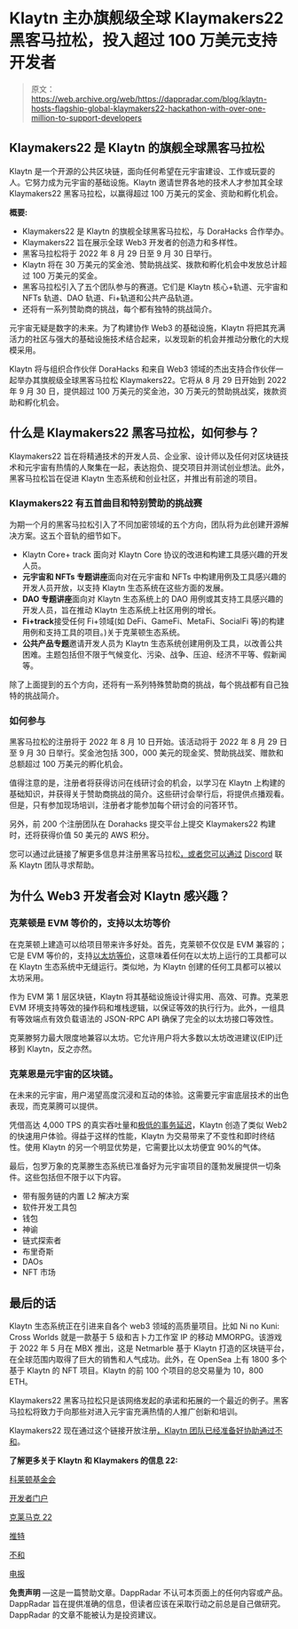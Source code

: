 # Klaytn 主办旗舰级全球 Klaymakers22 黑客马拉松，投入超过 100 万美元支持开发者

> 原文：<https://web.archive.org/web/https://dappradar.com/blog/klaytn-hosts-flagship-global-klaymakers22-hackathon-with-over-one-million-to-support-developers>

## Klaymakers22 是 Klaytn 的旗舰全球黑客马拉松

Klaytn 是一个开源的公共区块链，面向任何希望在元宇宙建设、工作或玩耍的人。它努力成为元宇宙的基础设施。Klaytn 邀请世界各地的技术人才参加其全球 Klaymakers22 黑客马拉松，以赢得超过 100 万美元的奖金、资助和孵化机会。

**概要:**

*   Klaymakers22 是 Klaytn 的旗舰全球黑客马拉松，与 DoraHacks 合作举办。
*   Klaymakers22 旨在展示全球 Web3 开发者的创造力和多样性。
*   黑客马拉松将于 2022 年 8 月 29 日至 9 月 30 日举行。
*   Klaytn 将在 30 万美元的奖金池、赞助挑战奖、拨款和孵化机会中发放总计超过 100 万美元的奖金。
*   黑客马拉松引入了五个团队参与的赛道。它们是 Klaytn 核心+轨道、元宇宙和 NFTs 轨道、DAO 轨道、Fi+轨道和公共产品轨道。
*   还将有一系列赞助商的挑战，每个都有独特的挑战简介。

元宇宙无疑是数字的未来。为了构建协作 Web3 的基础设施，Klaytn 将把其充满活力的社区与强大的基础设施技术结合起来，以发现新的机会并推动分散化的大规模采用。

Klaytn 将与组织合作伙伴 DoraHacks 和来自 Web3 领域的杰出支持合作伙伴一起举办其旗舰级全球黑客马拉松 Klaymakers22。它将从 8 月 29 日开始到 2022 年 9 月 30 日，提供超过 100 万美元的奖金池，30 万美元的赞助挑战奖，拨款资助和孵化机会。

## 什么是 Klaymakers22 黑客马拉松，如何参与？

Klaymakers22 旨在将精通技术的开发人员、企业家、设计师以及任何对区块链技术和元宇宙有热情的人聚集在一起，表达抱负、提交项目并测试创业想法。此外，黑客马拉松旨在促进 Klaytn 生态系统和创业社区，并推出有前途的项目。

### Klaymakers22 有五首曲目和特别赞助的挑战赛

为期一个月的黑客马拉松引入了不同加密领域的五个方向，团队将为此创建开源解决方案。这五个音轨的细节如下。

*   Klaytn Core+ track 面向对 Klaytn Core 协议的改进和构建工具感兴趣的开发人员。
*   **元宇宙和 NFTs 专题讲座**面向对在元宇宙和 NFTs 中构建用例及工具感兴趣的开发人员开放，以支持 Klaytn 生态系统在这些方面的发展。
*   **DAO 专题讲座**面向对 Klaytn 生态系统上的 DAO 用例或其支持工具感兴趣的开发人员，旨在推动 Klaytn 生态系统上社区用例的增长。
*   **Fi+track**接受任何 Fi+领域(如 DeFi、GameFi、MetaFi、SocialFi 等)的构建用例和支持工具的项目。)关于克莱顿生态系统。
*   **公共产品专题**邀请开发人员为 Klaytn 生态系统创建用例及工具，以改善公共困难。主题包括但不限于气候变化、污染、战争、压迫、经济不平等、假新闻等。

除了上面提到的五个方向，还将有一系列特殊赞助商的挑战，每个挑战都有自己独特的挑战简介。

### 如何参与

黑客马拉松的注册将于 2022 年 8 月 10 日开始。该活动将于 2022 年 8 月 29 日至 9 月 30 日举行。奖金池包括 300，000 美元的现金奖、赞助挑战奖、赠款和总额超过 100 万美元的孵化机会。

值得注意的是，注册者将获得访问在线研讨会的机会，以学习在 Klaytn 上构建的基础知识，并获得关于赞助商挑战的简介。这些研讨会举行后，将提供点播观看。但是，只有参加现场培训，注册者才能参加每个研讨会的问答环节。

另外，前 200 个注册团队在 Dorahacks 提交平台上提交 Klaymakers22 构建时，还将获得价值 50 美元的 AWS 积分。

您可以通过此链接了解更多信息并注册黑客马拉松[，或者您可以通过](https://web.archive.org/web/20221005113207/https://developer.klaytn.foundation/klaymakers22?utm_source=dappradar&utm_medium=blog&utm_campaign=klaymakers22) [Discord](https://web.archive.org/web/20221005113207/https://discord.gg/c7EEsKSM9X) 联系 Klaytn 团队寻求帮助。

## 为什么 Web3 开发者会对 Klaytn 感兴趣？

### 克莱顿是 EVM 等价的，支持以太坊等价

在克莱顿上建造可以给项目带来许多好处。首先，克莱顿不仅仅是 EVM 兼容的；它是 EVM 等价的，支持[以太坊等价](https://web.archive.org/web/20221005113207/https://klaytn.foundation/toward-ethereum-equivalence-1-introducing-klaytn-v1-8-0/)，这意味着任何在以太坊上运行的工具都可以在 Klaytn 生态系统中无缝运行。类似地，为 Klaytn 创建的任何工具都可以被以太坊采用。

作为 EVM 第 1 层区块链，Klaytn 将其基础设施设计得实用、高效、可靠。克莱恩 EVM 环境支持等效的操作码和堆栈逻辑，以保证等效的执行行为。此外，一组具有等效端点有效负载语法的 JSON-RPC API 确保了完全的以太坊接口等效性。

克莱滕努力最大限度地兼容以太坊。它允许用户将大多数以太坊改进建议(EIP)迁移到 Klaytn，反之亦然。

### 克莱恩是元宇宙的区块链。

在未来的元宇宙，用户渴望高度沉浸和互动的体验。这需要元宇宙底层技术的出色表现，而克莱腾可以提供。

凭借高达 4,000 TPS 的真实吞吐量和[极低的事务延迟](https://web.archive.org/web/20221005113207/https://klaytn.foundation/a-comparison-of-blockchain-network-latencies/)，Klaytn 创造了类似 Web2 的快速用户体验。得益于这样的性能，Klaytn 为交易带来了不变性和即时终结性。使用 Klaytn 的另一个明显优势是，它需要比以太坊便宜 90%的气体。

最后，包罗万象的克莱滕生态系统已准备好为元宇宙项目的蓬勃发展提供一切条件。这些包括但不限于以下内容。

*   带有服务链的内置 L2 解决方案
*   软件开发工具包
*   钱包
*   神谕
*   链式探索者
*   布里奇斯
*   DAOs
*   NFT 市场

## 最后的话

Klaytn 生态系统正在引进来自各个 web3 领域的高质量项目。比如 Ni no Kuni: Cross Worlds 就是一款基于 5 级和吉卜力工作室 IP 的移动 MMORPG。该游戏于 2022 年 5 月在 MBX 推出，这是 Netmarble 基于 Klaytn 打造的区块链平台，在全球范围内取得了巨大的销售和人气成功。此外，在 OpenSea 上有 1800 多个基于 Klaytn 的 NFT 项目。Klaytn 的前 100 个项目的总交易量为 10，800 ETH。

Klaymakers22 黑客马拉松只是该网络发起的承诺和拓展的一个最近的例子。黑客马拉松将致力于向那些对进入元宇宙充满热情的人推广创新和培训。

Klaymakers22 现在通过这个链接开放注册[，Klaytn 团队已经准备好协助通过](https://web.archive.org/web/20221005113207/https://developer.klaytn.foundation/klaymakers22?utm_source=dappradar&utm_medium=blog&utm_campaign=klaymakers22)[不和](https://web.archive.org/web/20221005113207/https://discord.gg/c7EEsKSM9X)。

**了解更多关于 Klaytn 和 Klaymakers 的信息 22:**

[科莱顿基金会](https://web.archive.org/web/20221005113207/https://klaytn.foundation/)

[开发者门户](https://web.archive.org/web/20221005113207/https://developer.klaytn.foundation/)

[克莱马克 22](https://web.archive.org/web/20221005113207/https://developer.klaytn.foundation/klaymakers22?utm_source=dappradar&utm_medium=blog&utm_campaign=klaymakers22)

[推特](https://web.archive.org/web/20221005113207/https://twitter.com/klaytn_official)

[不和](https://web.archive.org/web/20221005113207/https://discord.io/KlaytnOfficial)

[电报](https://web.archive.org/web/20221005113207/https://t.me/Klaytn_EN)

**免责声明** —这是一篇赞助文章。DappRadar 不认可本页面上的任何内容或产品。DappRadar 旨在提供准确的信息，但读者应该在采取行动之前总是自己做研究。DappRadar 的文章不能被认为是投资建议。
